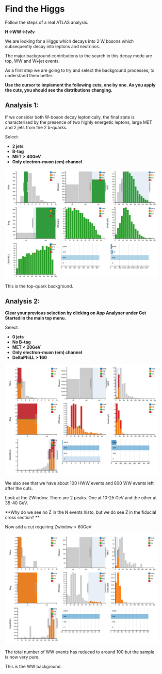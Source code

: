
# Find the Higgs

Follow the steps of a real ATLAS analysis. 

**H->WW->ℓνℓν**

We are looking for a Higgs which decays into 2 W bosons which subsequently decay into leptons and neutrinos. 

The major background contributions to the search in this decay mode are top, WW and W+jet events.

As a first step we are going to try and select the background processes, to understand them better.

**Use the cursor to implement the following cuts, one by one.
As you apply the cuts, you should see the distributions changing.**  

## Analysis 1:

If we consider both W-boson decay leptonically, the final state is characterised by the presence of two highly energetic leptons, large MET and 2 jets from the 2 b-quarks.

Select: 
* **2 jets**
* **B-tag**
* **MET > 40GeV**
* **Only electron-muon (em) channel**


![](pictures/ttbarSelection.png)

This is the top-quark background.
## Analysis 2:
**Clear your previous selection by clicking on App Analyser under Get Started in the main top menu.**

Select: 
* **0 jets**
* **No B-tag**
* **MET < 20GeV**
* **Only electron-muon (em) channel**
* **DeltaPhiLL > 160**


![](pictures/WWselection2.png)

We also see that we have about 100 HWW events and 800 WW events left after the cuts.

Look at the ZWindow.
There are 2 peaks.  One at 10-25 GeV and the other at 35-40 GeV.

**Why do we see no Z in the N events histo, but we do see Z in the fiducial cross section? **

Now add a cut requiring Zwindow > 60GeV


![](pictures/WWpureSelection2.png)

The total number of WW events has reduced to around 100 but the sample is now very pure.

This is the WW background.



